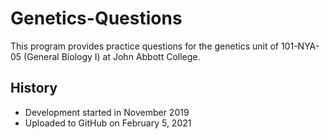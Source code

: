 # Genetics-Questions

This program provides practice questions for the genetics unit of 101-NYA-05 (General Biology I) at John Abbott College.

## History ##
* Development started in November 2019
* Uploaded to GitHub on February 5, 2021
